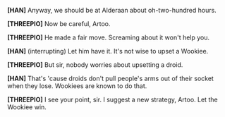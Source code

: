 **[HAN]** Anyway, we should be at Alderaan
about oh-two-hundred hours.

**[THREEPIO]** Now be careful, Artoo.

**[THREEPIO]** He made a fair move. Screaming about
it won't help you.

**[HAN]** (interrupting)
Let him have it. It's not wise to
upset a Wookiee.

**[THREEPIO]** But sir, nobody worries about
upsetting a droid.

**[HAN]** That's 'cause droids don't pull
people's arms out of their socket
when they lose. Wookiees are known
to do that.

**[THREEPIO]** I see your point, sir. I suggest a
new strategy, Artoo. Let the Wookiee
win.
